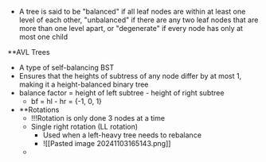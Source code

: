 - A tree is said to be "balanced" if all leaf nodes are within at least one level of each other, "unbalanced" if there are any two leaf nodes that are more than one level apart, or "degenerate" if every node has only at most one child

**AVL Trees
- A type of self-balancing BST
- Ensures that the heights of subtress of any node differ by at most 1, making it a height-balanced binary tree
- balance factor = height of left subtree - height of right subtree
	- bf = hl - hr = {-1, 0, 1}
- **Rotations
	- !!!Rotation is only done 3 nodes at a time
	- Single right rotation (LL rotation)
		- Used when a left-heavy tree needs to rebalance
		- ![[Pasted image 20241103165143.png]]
	- 
